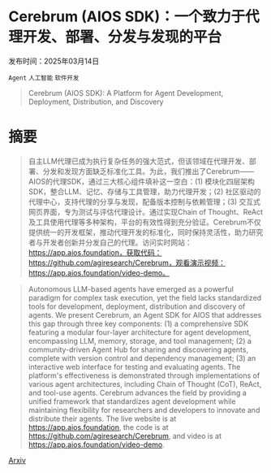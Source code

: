 # Cerebrum (AIOS SDK)：一个致力于代理开发、部署、分发与发现的平台

发布时间：2025年03月14日

`Agent` `人工智能` `软件开发`

> Cerebrum (AIOS SDK): A Platform for Agent Development, Deployment, Distribution, and Discovery

# 摘要

> 自主LLM代理已成为执行复杂任务的强大范式，但该领域在代理开发、部署、分发和发现方面缺乏标准化工具。为此，我们推出了Cerebrum——AIOS的代理SDK，通过三大核心组件填补这一空白：(1) 模块化四层架构SDK，整合LLM、记忆、存储与工具管理，助力代理开发；(2) 社区驱动的代理中心，支持代理的分享与发现，配备版本控制与依赖管理；(3) 交互式网页界面，专为测试与评估代理设计。通过实现Chain of Thought、ReAct及工具使用代理等多种架构，平台的有效性得到充分验证。Cerebrum不仅提供统一的开发框架，推动代理开发的标准化，同时保持灵活性，助力研究者与开发者创新并分发自己的代理。访问实时网站：https://app.aios.foundation，获取代码：https://github.com/agiresearch/Cerebrum，观看演示视频：https://app.aios.foundation/video-demo。

> Autonomous LLM-based agents have emerged as a powerful paradigm for complex task execution, yet the field lacks standardized tools for development, deployment, distribution and discovery of agents. We present Cerebrum, an Agent SDK for AIOS that addresses this gap through three key components: (1) a comprehensive SDK featuring a modular four-layer architecture for agent development, encompassing LLM, memory, storage, and tool management; (2) a community-driven Agent Hub for sharing and discovering agents, complete with version control and dependency management; (3) an interactive web interface for testing and evaluating agents. The platform's effectiveness is demonstrated through implementations of various agent architectures, including Chain of Thought (CoT), ReAct, and tool-use agents. Cerebrum advances the field by providing a unified framework that standardizes agent development while maintaining flexibility for researchers and developers to innovate and distribute their agents. The live website is at https://app.aios.foundation, the code is at https://github.com/agiresearch/Cerebrum, and video is at https://app.aios.foundation/video-demo.

[Arxiv](https://arxiv.org/abs/2503.11444)